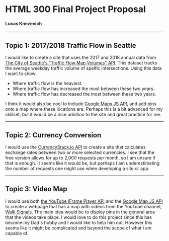 # HTML 300 Final Project Proposal

#### Lucas Knezevich
---


## **Topic 1**: 2017/2018 Traffic Flow in Seattle

I would like to create a site that uses the 2017 and 2018 annual data from [The City of Seattle's "Traffic Flow Map Volumes" API](https://data.seattle.gov/Transportation/Traffic-Flow-Map-Volumes/38vd-gytv).  This dataset tracks the average weekday traffic volume of speific intersections.  Using this data I want to show:
 - Where traffic flow is the heaviest.
 - Where traffic flow has increased the most between these two years.
 - Where traffic flow has decreased the most between these two years.

I think it would also be cool to include [Google Maps JS API](https://developers.google.com/maps/documentation/javascript/tutorial), and add pins onto a map where these locations are.  Perhaps this is a bit advanced for my skillset, but it would be a nice addition to the site and great practice for me.

---

##  **Topic 2**: Currency Conversion

I would use the [CurrencyStack.io API](https://www.currencystack.io/) to create a site that calculates exchange rates between two or more selected currencies.  I see that the free version allows for up to 2,000 requests per month, so I am unsure if that is enough.  It seems like it would be, but perhaps I am underestimating the number of requests one might use when developing a site or app.

---

##  **Topic 3**:  Video Map

I would use both [the YouTube IFrame Player API](https://developers.google.com/youtube/iframe_api_reference) and the [Google Map JS API](https://developers.google.com/maps/documentation/javascript/tutorial) to create a webpage that has a map with videos from the YouTube channel, [Walk Signals](https://www.youtube.com/channel/UCrAQfTEND2rc1Qhbw4l4s7A/featured).  The main idea would be to display pins in the general area that the videos take place.  I would love to do this project since this has become my Dad's hobby and I would like to help him out.  However this seems like it might be complicated and beyond the scope of what I am capable of.